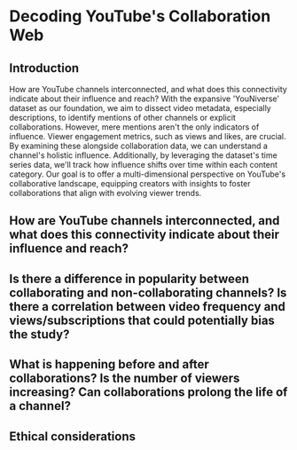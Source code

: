 # Decoding YouTube's Collaboration Web
## Introduction
How are YouTube channels interconnected, and what does this connectivity indicate about their influence and reach? With the expansive 'YouNiverse' dataset as our foundation, we aim to dissect video metadata, especially descriptions, to identify mentions of other channels or explicit collaborations. However, mere mentions aren't the only indicators of influence. Viewer engagement metrics, such as views and likes, are crucial. By examining these alongside collaboration data, we can understand a channel's holistic influence. Additionally, by leveraging the dataset's time series data, we'll track how influence shifts over time within each content category. Our goal is to offer a multi-dimensional perspective on YouTube's collaborative landscape, equipping creators with insights to foster collaborations that align with evolving viewer trends.

## How are YouTube channels interconnected, and what does this connectivity indicate about their influence and reach?

## Is there a difference in popularity between collaborating and non-collaborating channels? Is there a correlation between video frequency and views/subscriptions that could potentially bias the study?

## What is happening before and after collaborations? Is the number of viewers increasing? Can collaborations prolong the life of a channel?

## Ethical considerations
